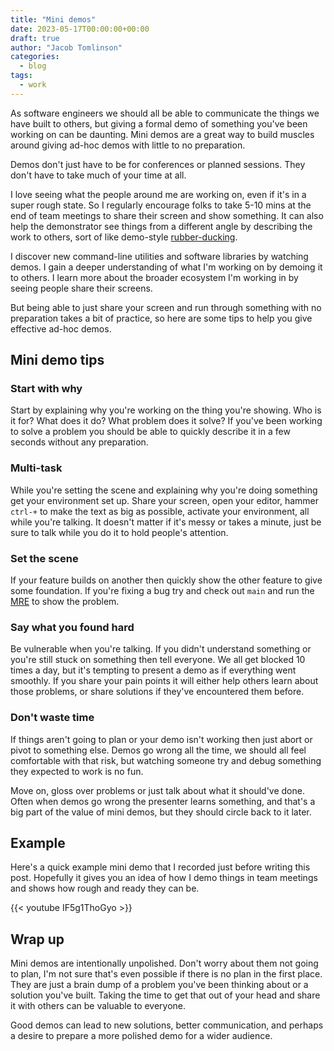 ```yaml
---
title: "Mini demos"
date: 2023-05-17T00:00:00+00:00
draft: true
author: "Jacob Tomlinson"
categories:
  - blog
tags:
  - work
---
```


As software engineers we should all be able to communicate the things we have built to others, but giving a formal demo of something you've been working on can be daunting. Mini demos are a great way to build muscles around giving ad-hoc demos with little to no preparation.

Demos don't just have to be for conferences or planned sessions. They don't have to take much of your time at all.

I love seeing what the people around me are working on, even if it's in a super rough state. So I regularly encourage folks to take 5-10 mins at the end of team meetings to share their screen and show something. It can also help the demonstrator see things from a different angle by describing the work to others, sort of like demo-style [rubber-ducking](https://en.wikipedia.org/wiki/Rubber_duck_debugging).

I discover new command-line utilities and software libraries by watching demos. I gain a deeper understanding of what I'm working on by demoing it to others. I learn more about the broader ecosystem I'm working in by seeing people share their screens.

But being able to just share your screen and run through something with no preparation takes a bit of practice, so here are some tips to help you give effective ad-hoc demos.

## Mini demo tips

### Start with why

Start by explaining why you're working on the thing you're showing. Who is it for? What does it do? What problem does it solve? If you've been working to solve a problem you should be able to quickly describe it in a few seconds without any preparation.

### Multi-task

While you're setting the scene and explaining why you're doing something get your environment set up. Share your screen, open your editor, hammer `ctrl-+` to make the text as big as possible, activate your environment, all while you're talking. It doesn't matter if it's messy or takes a minute, just be sure to talk while you do it to hold people's attention.

### Set the scene

If your feature builds on another then quickly show the other feature to give some foundation. If you're fixing a bug try and check out `main` and run the [MRE](https://matthewrocklin.com/minimal-bug-reports) to show the problem.

### Say what you found hard

Be vulnerable when you're talking. If you didn't understand something or you're still stuck on something then tell everyone. We all get blocked 10 times a day, but it's tempting to present a demo as if everything went smoothly. If you share your pain points it will either help others learn about those problems, or share solutions if they've encountered them before.

### Don't waste time

If things aren't going to plan or your demo isn't working then just abort or pivot to something else. Demos go wrong all the time, we should all feel comfortable with that risk, but watching someone try and debug something they expected to work is no fun.

Move on, gloss over problems or just talk about what it should've done. Often when demos go wrong the presenter learns something, and that's a big part of the value of mini demos, but they should circle back to it later.

## Example

Here's a quick example mini demo that I recorded just before writing this post. Hopefully it gives you an idea of how I demo things in team meetings and shows how rough and ready they can be.

{{< youtube IF5g1ThoGyo >}}

## Wrap up

Mini demos are intentionally unpolished. Don't worry about them not going to plan, I'm not sure that's even possible if there is no plan in the first place. They are just a brain dump of a problem you've been thinking about or a solution you've built. Taking the time to get that out of your head and share it with others can be valuable to everyone.

Good demos can lead to new solutions, better communication, and perhaps a desire to prepare a more polished demo for a wider audience.
